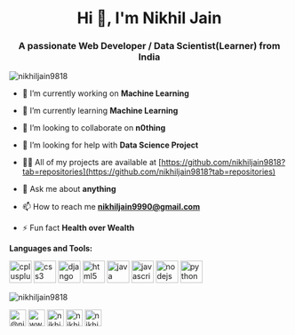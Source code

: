 <h1 align="center">Hi 👋, I'm Nikhil Jain</h1>
<h3 align="center">A passionate Web Developer / Data Scientist(Learner) from India</h3>

<p align="left"> <img src="https://komarev.com/ghpvc/?username=nikhiljain9818" alt="nikhiljain9818" /> </p>

- 🔭 I’m currently working on **Machine Learning**

- 🌱 I’m currently learning **Machine Learning**

- 👯 I’m looking to collaborate on **n0thing**

- 🤝 I’m looking for help with **Data Science Project**

- 👨‍💻 All of my projects are available at [https://github.com/nikhiljain9818?tab=repositories](https://github.com/nikhiljain9818?tab=repositories)

- 💬 Ask me about **anything**

- 📫 How to reach me **nikhiljain9990@gmail.com**

- ⚡ Fun fact **Health over Wealth**

**Languages and Tools:**
<p align="left"><img src="https://devicons.github.io/devicon/devicon.git/icons/cplusplus/cplusplus-original.svg" alt="cplusplus" width="40" height="40"/> <img src="https://devicons.github.io/devicon/devicon.git/icons/css3/css3-original-wordmark.svg" alt="css3" width="40" height="40"/> <img src="https://devicons.github.io/devicon/devicon.git/icons/django/django-original.svg" alt="django" width="40" height="40"/> <img src="https://devicons.github.io/devicon/devicon.git/icons/html5/html5-original-wordmark.svg" alt="html5" width="40" height="40"/> <img src="https://devicons.github.io/devicon/devicon.git/icons/java/java-original-wordmark.svg" alt="java" width="40" height="40"/> <img src="https://devicons.github.io/devicon/devicon.git/icons/javascript/javascript-original.svg" alt="javascript" width="40" height="40"/> <img src="https://devicons.github.io/devicon/devicon.git/icons/nodejs/nodejs-original-wordmark.svg" alt="nodejs" width="40" height="40"/> <img src="https://devicons.github.io/devicon/devicon.git/icons/python/python-original.svg" alt="python" width="40" height="40"/></p><p><img align="center" src="https://github-readme-stats.vercel.app/api/top-langs/?username=nikhiljain9818&layout=compact&hide=html" alt="nikhiljain9818" /></p>

<a href="https://twitter.com/@nikhilj76624589" target="blank"><img align="center" src="https://cdn.jsdelivr.net/npm/simple-icons@3.0.1/icons/twitter.svg" alt="@nikhilj76624589" height="30" width="30" /></a>
<a href="https://www.linkedin.com/in/nikhil-jain-110948121/" target="blank"><img align="center" src="https://cdn.jsdelivr.net/npm/simple-icons@3.0.1/icons/linkedin.svg" alt="www.linkedin.com/in/ nikhil-jain-110948121" height="30" width="30" /></a>
<a href="https://kaggle.com/nikhiljain9818" target="blank"><img align="center" src="https://cdn.jsdelivr.net/npm/simple-icons@3.0.1/icons/kaggle.svg" alt="nikhiljain9818" height="30" width="30" /></a>
<a href="https://www.facebook.com/nikhil.jian.96" target="blank"><img align="center" src="https://cdn.jsdelivr.net/npm/simple-icons@3.0.1/icons/facebook.svg" alt="nikhiljain555@rediffmail.com" height="30" width="30" /></a>
<a href="https://www.instagram.com/nikhiljain555/" target="blank"><img align="center" src="https://cdn.jsdelivr.net/npm/simple-icons@3.0.1/icons/instagram.svg" alt="nikhiljain555@rediffmail.com" height="30" width="30" /></a>
</p>
